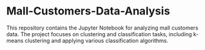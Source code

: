 # Mall-Customers-Data-Analysis
This repository contains the Jupyter Notebook for analyzing mall customers data. The project focuses on clustering and classification tasks, including k-means clustering and applying various classification algorithms.
